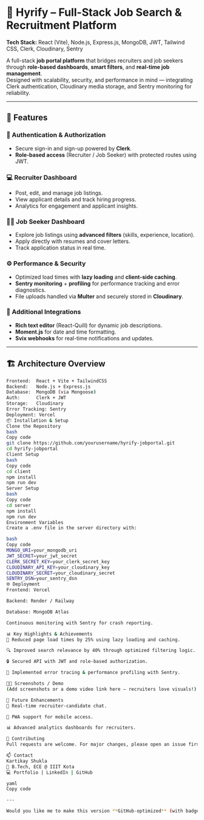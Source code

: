 # 💼 Hyrify – Full-Stack Job Search & Recruitment Platform  
**Tech Stack:** React (Vite), Node.js, Express.js, MongoDB, JWT, Tailwind CSS, Clerk, Cloudinary, Sentry  

A full-stack **job portal platform** that bridges recruiters and job seekers through **role-based dashboards**, **smart filters**, and **real-time job management**.  
Designed with scalability, security, and performance in mind — integrating Clerk authentication, Cloudinary media storage, and Sentry monitoring for reliability.

---

## 🚀 Features

### 👥 Authentication & Authorization
- Secure sign-in and sign-up powered by **Clerk**.  
- **Role-based access** (Recruiter / Job Seeker) with protected routes using JWT.  

### 💻 Recruiter Dashboard
- Post, edit, and manage job listings.  
- View applicant details and track hiring progress.  
- Analytics for engagement and applicant insights.  

### 🧑‍💼 Job Seeker Dashboard
- Explore job listings using **advanced filters** (skills, experience, location).  
- Apply directly with resumes and cover letters.  
- Track application status in real time.  

### ⚙️ Performance & Security
- Optimized load times with **lazy loading** and **client-side caching**.  
- **Sentry monitoring** + **profiling** for performance tracking and error diagnostics.  
- File uploads handled via **Multer** and securely stored in **Cloudinary**.  

### 🧠 Additional Integrations
- **Rich text editor** (React-Quill) for dynamic job descriptions.  
- **Moment.js** for date and time formatting.  
- **Svix webhooks** for real-time notifications and updates.  

---

## 🏗️ Architecture Overview

```bash
Frontend:  React + Vite + TailwindCSS
Backend:   Node.js + Express.js
Database:  MongoDB (via Mongoose)
Auth:      Clerk + JWT
Storage:   Cloudinary
Error Tracking: Sentry
Deployment: Vercel
📦 Installation & Setup
Clone the Repository
bash
Copy code
git clone https://github.com/yourusername/hyrify-jobportal.git
cd hyrify-jobportal
Client Setup
bash
Copy code
cd client
npm install
npm run dev
Server Setup
bash
Copy code
cd server
npm install
npm run dev
Environment Variables
Create a .env file in the server directory with:

bash
Copy code
MONGO_URI=your_mongodb_uri
JWT_SECRET=your_jwt_secret
CLERK_SECRET_KEY=your_clerk_secret_key
CLOUDINARY_API_KEY=your_cloudinary_key
CLOUDINARY_SECRET=your_cloudinary_secret
SENTRY_DSN=your_sentry_dsn
🌐 Deployment
Frontend: Vercel

Backend: Render / Railway

Database: MongoDB Atlas

Continuous monitoring with Sentry for crash reporting.

📊 Key Highlights & Achievements
🚀 Reduced page load times by 25% using lazy loading and caching.

🔍 Improved search relevance by 40% through optimized filtering logic.

🔒 Secured API with JWT and role-based authorization.

🧰 Implemented error tracing & performance profiling with Sentry.

🧑‍💻 Screenshots / Demo
(Add screenshots or a demo video link here – recruiters love visuals!)

🧭 Future Enhancements
💬 Real-time recruiter-candidate chat.

📱 PWA support for mobile access.

📊 Advanced analytics dashboards for recruiters.

🤝 Contributing
Pull requests are welcome. For major changes, please open an issue first to discuss proposed modifications.

📫 Contact
Kartikay Shukla
📍 B.Tech, ECE @ IIIT Kota
💻 Portfolio | LinkedIn | GitHub

yaml
Copy code

---

Would you like me to make this version **GitHub-optimized** (with badges like _“Made with React”_, _“Deployed on Vercel”_, etc.) so it visually pops on your profile too?






